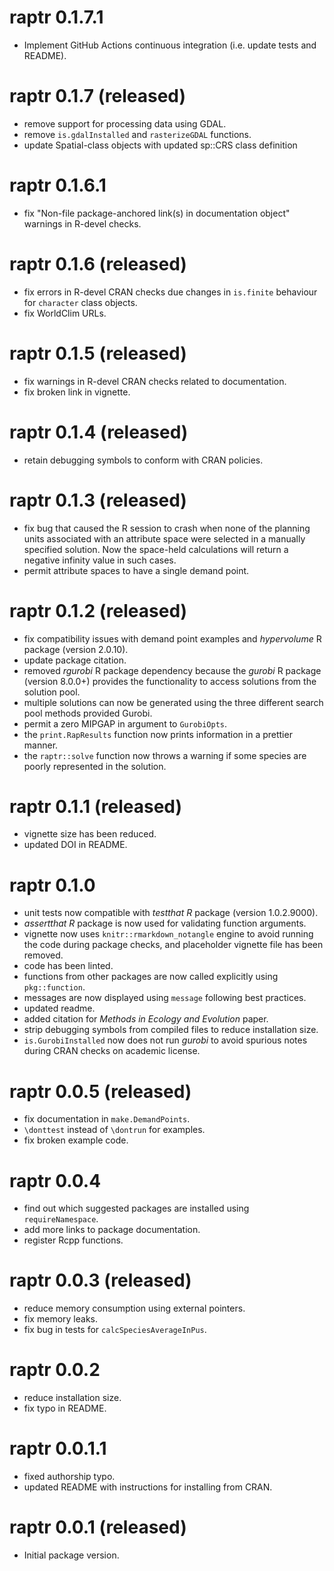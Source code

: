 # raptr 0.1.7.1

- Implement GitHub Actions continuous integration (i.e. update tests
  and README).

# raptr 0.1.7 (released)

- remove support for processing data using GDAL.
- remove `is.gdalInstalled` and `rasterizeGDAL` functions.
- update Spatial-class objects with updated sp::CRS class definition

# raptr 0.1.6.1

- fix "Non-file package-anchored link(s) in documentation object" warnings in
  R-devel checks.

# raptr 0.1.6 (released)

- fix errors in R-devel CRAN checks due changes in `is.finite` behaviour for
  `character` class objects.
- fix WorldClim URLs.

# raptr 0.1.5 (released)

- fix warnings in R-devel CRAN checks related to documentation.
- fix broken link in vignette.

# raptr 0.1.4 (released)

- retain debugging symbols to conform with CRAN policies.

# raptr 0.1.3 (released)

- fix bug that caused the R session to crash when none of the planning
  units associated with an attribute space were selected in a manually
  specified solution. Now the space-held calculations will return
  a negative infinity value in such cases.
- permit attribute spaces to have a single demand point.

# raptr 0.1.2 (released)

- fix compatibility issues with demand point examples and _hypervolume_ R
  package (version 2.0.10).
- update package citation.
- removed _rgurobi_ R package dependency because the _gurobi_ R package
  (version 8.0.0+) provides the functionality to access solutions from the
  solution pool.
- multiple solutions can now be generated using the three different search pool
  methods provided Gurobi.
- permit a zero MIPGAP in argument to `GurobiOpts`.
- the `print.RapResults` function now prints information in a prettier manner.
- the `raptr::solve` function now throws a warning if some species are poorly
  represented in the solution.

# raptr 0.1.1 (released)

- vignette size has been reduced.
- updated DOI in README.

# raptr 0.1.0

- unit tests now compatible with _testthat R_ package (version 1.0.2.9000).
- _assertthat R_ package is now used for validating function arguments.
- vignette now uses `knitr::rmarkdown_notangle` engine to avoid running the
  code during package checks, and placeholder vignette file has been removed.
- code has been linted.
- functions from other packages are now called explicitly using `pkg::function`.
- messages are now displayed using `message` following best practices.
- updated readme.
- added citation for _Methods in Ecology and Evolution_ paper.
- strip debugging symbols from compiled files to reduce installation size.
- `is.GurobiInstalled` now does not run _gurobi_ to avoid spurious notes during
  CRAN checks on academic license.

# raptr 0.0.5 (released)

- fix documentation in `make.DemandPoints`.
- `\donttest` instead of `\dontrun` for examples.
- fix broken example code.

# raptr 0.0.4

- find out which suggested packages are installed using `requireNamespace`.
- add more links to package documentation.
- register Rcpp functions.

# raptr 0.0.3 (released)

- reduce memory consumption using external pointers.
- fix memory leaks.
- fix bug in tests for `calcSpeciesAverageInPus`.

# raptr 0.0.2

- reduce installation size.
- fix typo in README.

# raptr 0.0.1.1

- fixed authorship typo.
- updated README with instructions for installing from CRAN.

# raptr 0.0.1 (released)

- Initial package version.
